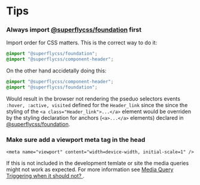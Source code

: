 # Tips

### Always import [@superflycss/foundation](https://github.com/superflycss/foundation) first

Import order for CSS matters.  This is the correct way to do it:
``` css
@import "@superflycss/foundation";
@import "@superflycss/component-header";
```

On the other hand accidetally doing this:
``` css
@import "@superflycss/component-header";
@import "@superflycss/foundation";
```

Would result in the browser not rendering the pseduo selectors events `:hover, :active, visited` defined for the `Header_link` since the  since the styling of the `<a class="Header_link">...</a>` element would be overriden by the styling declaration for anchors (`<a>...</a>` elements) declared in [@superflycss/foundation](https://github.com/superflycss/foundation).

### Make sure add a viewport meta tag in the head

`<meta name="viewport" content="width=device-width, initial-scale=1" />`

If this is not included in the development temlate or site the media queries might not work as expected.  For more information see [Media Query Triggering when it should not?
](https://stackoverflow.com/questions/43150960/media-query-triggering-when-it-should-not).
